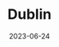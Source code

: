 ---
title: "Dublin"
type: city
date: 2023-06-24
hashtag: dublin
subdivision-of:
  - Ireland
tags:
  - city
  - Ireland
---